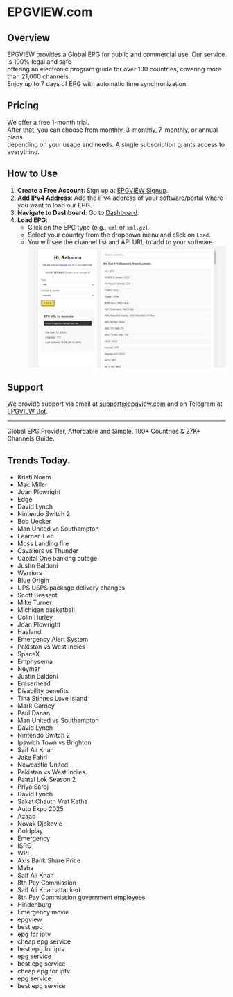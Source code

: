 # EPGVIEW.com



## Overview
EPGVIEW provides a Global EPG for public and commercial use. Our service is 100% legal and safe\
offering an electronic program guide for over 100 countries, covering more than 21,000 channels.\
Enjoy up to 7 days of EPG with automatic time synchronization.

## Pricing
We offer a free 1-month trial. \
After that, you can choose from monthly, 3-monthly, 7-monthly, or annual plans \
depending on your usage and needs. A single subscription grants access to everything.

## How to Use
1. **Create a Free Account**: Sign up at [EPGVIEW Signup](https://epgview.com/signup.php).
2. **Add IPv4 Address**: Add the IPv4 address of your software/portal where you want to load our EPG.
3. **Navigate to Dashboard**: Go to [Dashboard](https://epgview.com/dashboard.php).
4. **Load EPG**:
   - Click on the EPG type (e.g., `xml` or `xml.gz`).
   - Select your country from the dropdown menu and click on `Load`.
   - You will see the channel list and API URL to add to your software.
![EPGVIEW](img/dashboard.png)
## Support
We provide support via email at [support@epgview.com](mailto:support@epgview.com) and on Telegram at [EPGVIEW Bot](https://t.me/epgview_bot).

---

Global EPG Provider, Affordable and Simple. 100+ Countries & 27K+ Channels Guide.

## Trends Today.

- Kristi Noem
- Mac Miller
- Joan Plowright
- Edge
- David Lynch
- Nintendo Switch 2
- Bob Uecker
- Man United vs Southampton
- Learner Tien
- Moss Landing fire
- Cavaliers vs Thunder
- Capital One banking outage
- Justin Baldoni
- Warriors
- Blue Origin
- UPS USPS package delivery changes
- Scott Bessent
- Mike Turner
- Michigan basketball
- Colin Hurley
- Joan Plowright
- Haaland
- Emergency Alert System
- Pakistan vs West Indies
- SpaceX
- Emphysema
- Neymar
- Justin Baldoni
- Eraserhead
- Disability benefits
- Tina Stinnes Love Island
- Mark Carney
- Paul Danan
- Man United vs Southampton
- David Lynch
- Nintendo Switch 2
- Ipswich Town vs Brighton
- Saif Ali Khan
- Jake Fahri
- Newcastle United
- Pakistan vs West Indies
- Paatal Lok Season 2
- Priya Saroj
- David Lynch
- Sakat Chauth Vrat Katha
- Auto Expo 2025
- Azaad
- Novak Djokovic
- Coldplay
- Emergency
- ISRO
- WPL
- Axis Bank Share Price
- Maha
- Saif Ali Khan
- 8th Pay Commission
- Saif Ali Khan attacked
- 8th Pay Commission government employees
- Hindenburg
- Emergency movie
- epgview
- best epg
- epg for iptv
- cheap epg service
- best epg for iptv
- epg service
- best epg service
- cheap epg for iptv
- epg service
- best epg service
